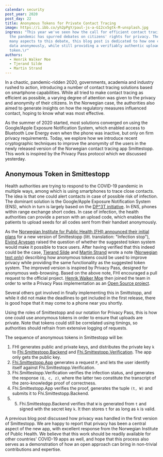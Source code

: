 ```yaml
---
calendar: security
post_year: 2020
post_day: 22
title: Anonymous Tokens for Private Contact Tracing
image: https://i.ibb.co/yh2pPgY/paul-js-a-G12cv5gtk-M-unsplash.jpg
ingress: "This year we've seen how the call for efficient contact tracing during
  the pandemic has spurred debates on citizens' rights for privacy. There are
  many aspects to this debate, this blog post is dedicated to how one can submit
  data anonymously, while still providing a verifiably authentic upload
  token.\r"
authors:
  - Henrik Walker Moe
  - Tjerand Silde
  - Martin Strand
---
```

In a chaotic, pandemic-ridden 2020, governments, academia and industry rushed to action, introducing a number of contact tracing solutions based on smartphone capabilities. While all tried to make contact tracing as efficient as possible, a varying degree of attention was given to the privacy and anonymity of their citizens. In the Norwegian case, the authorities also aimed to generate insights on how the regulatory measures influenced contact, hoping to know what was most effective.

As the summer of 2020 started, most solutions converged on using the Google/Apple Exposure Notification System, which enabled access to Bluetooth Low Energy even when the phone was inactive, but only on firm privacy requirements. Today, we explore how we introduce recent cryptographic techniques to improve the anonymity of the users in the newly released version of the Norwegian contact tracing app Smittestopp. This work is inspired by the Privacy Pass protocol which we discussed yesterday.

## Anonymous Token in Smittestopp

Health authorities are trying to respond to the COVID-19 pandemic in multiple ways, among which is using smartphones to trace close contacts. The idea is that one could alert contacts in case of possible risk of infection. The dominant solution is the Google/Apple Exposure Notification System (ENS), which in turn is largely based on the [DP^3T initiative](https://github.com/DP-3T). In ENS, phones within range exchange short codes. In case of infection, the health authorities can provide a person with an upload code, which enables the patients to upload seeds for all codes sent from their handset anonymously.

As the [Norwegian Institute for Public Health (FHI) announced their initial plans](https://www.fhi.no/om/smittestopp/digital_smittesporing/#torsdag-15-oktober-2020-status-for-uka) for a new version of Smittestopp (litt. translation: "Infection stop"), [Eivind Arvesen](https://github.com/EivindArvesen) raised the question of whether the suggested token system would make it possible to trace users. After having verified that this indeed could be the case, [Tjerand Silde](https://tjerandsilde.no/) and [Martin Strand](https://github.com/martstr) wrote a note ([Norwegian text only](https://github.com/HenrikWM/anonymous-tokens/tree/main/docs/privacy-note)) describing how anonymous tokens could be used to improve privacy while providing the same functionality as the suggested token system. The improved version is inspired by Privacy Pass, designed for anonymous web-browsing. Based on the above note, FHI encouraged a pull request to the official project. [Henrik Walker Moe](https://github.com/HenrikWM) then joined the team in order to write a Privacy Pass implementation as an [Open Source project](https://github.com/HenrikWM/anonymous-tokens).

Several others got involved in finally implementing this in Smittstopp, and while it did not make the deadlines to get included in the first release, there is good hope that it may come to a phone near you shortly.

Using the roles of Smittestopp and our notation for Privacy Pass, this is how one could use anonymous tokens in order to ensure that uploads are private. Note that tokens could still be correlated using timings, so authorities should refrain from extensive logging of requests.

The sequence of anonymous tokens in Smittestopp will be:

1. FHI generates public and private keys, and distributes the private key `k` to [Fhi.Smittestopp.Backend](https://github.com/folkehelseinstituttet/Fhi.Smittestopp.Backend) and [Fhi.Smittestopp.Verification](https://github.com/folkehelseinstituttet/Fhi.Smittestopp.Verification). The app only gets the public key.
2. [Fhi.Smittestopp.App](https://github.com/folkehelseinstituttet/Fhi.Smittestopp.App) generates a request `P`, and lets the user identify itself against Fhi.Smittestopp.Verification.
3. Fhi.Smittestopp.Verification verifies the infection status, and generates the response `(Q, c, z)`, where the latter two constitute the transcript of the zero-knowledge proof of correctness.
4. Fhi.Smittestopp.App verifies the proof, generates the tuple `(t, W)` and submits it to Fhi.Smittestopp.Backend.
5. 5. Fhi.Smittestopp.Backend verifies that `W` is generated from `t` and signed with the secret key `k`. It then stores `t` for as long as `k` is valid.

A previous blog post discussed how privacy was handled in the first version of Smittestopp. We are happy to report that privacy has been a central aspect of the new app, with excellent response from the Norwegian Institute of Public Health. We believe that this work should be readily available for other countries' COVID-19 apps as well, and hope that this process also serves as a demonstration of how an open approach can bring in non-trivial contributions and expertise.